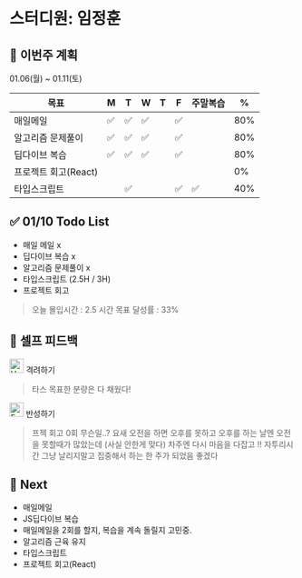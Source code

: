 # 스터디원: 임정훈

## 🚀 이번주 계획

01.06(월) ~ 01.11(토)

| 목표                 | M   | T   | W   | T   | F   | 주말복습 | %   |
| -------------------- | --- | --- | --- | --- | --- | -------- | --- |
| 매일메일             | ✅  | ✅  | ✅  |     | ✅  |          | 80% |
| 알고리즘 문제풀이    | ✅  | ✅  | ✅  |     | ✅  |          | 80% |
| 딥다이브 복습        | ✅  | ✅  | ✅  |     | ✅  |          | 80% |
| 프로젝트 회고(React) |     |     |     |     |     |          | 0%  |
| 타입스크립트         |     | ✅  |     |     | ✅  | ✅       | 40% |

## ✅ 01/10 Todo List

- 매일 메일 x
- 딥다이브 복습 x
- 알고리즘 문제풀이 x
- 타입스크립트 (2.5H / 3H)
- 프로젝트 회고

> 오늘 몰입시간 : 2.5 시간
> 목표 달성률 : 33%

## 🎉 셀프 피드백

<img src="https://raw.githubusercontent.com/Tarikul-Islam-Anik/Animated-Fluent-Emojis/master/Emojis/Smilies/Hugging%20Face.png" alt="Hugging Face" width="25" height="25"> 격려하기</img>

> 타스 목표한 분량은 다 채웠다!

<img src="https://raw.githubusercontent.com/Tarikul-Islam-Anik/Animated-Fluent-Emojis/master/Emojis/Smilies/Face%20with%20Monocle.png" alt="Face with Monocle" width="25" height="25"> 반성하기</img>

> 프젝 회고 0회 무슨일..?
> 요새 오전을 하면 오후를 못하고 오후를 하는 날엔 오전을 못할때가 많았는데
> (사실 안한게 맞다) 차주엔 다시 마음을 다잡고 !! 자투리시간 그냥 날리지말고
> 집중해서 하는 한 주가 되었음 좋겠다

## 🌱 Next

- 매일메일
- JS딥다이브 복습
- 매일메일을 2회를 할지, 복습을 계속 돌릴지 고민중.
- 알고리즘 근육 유지
- 타입스크립트
- 프로젝트 회고(React)
